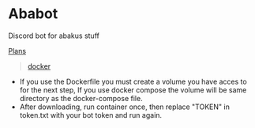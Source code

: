 # Ababot

Discord bot for abakus stuff

[Plans](https://github.com/Areskiko/ababot/projects/1)

> [docker](https://hub.docker.com/repository/docker/areskiko/ababot)

* If you use the Dockerfile you must create a volume you have acces to for the next step, If you use docker compose the volume will be same directory as the docker-compose file.
* After downloading, run container once, then replace "TOKEN" in token.txt with your bot token and run again.
